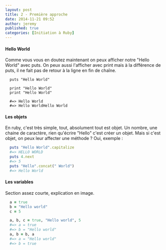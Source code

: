 ```yaml
---
layout: post
title: 2 - Première approche
date: 2014-11-21 09:52
author: jeremy
published: true
categories: [Initiation à Ruby]
---
```

#### **Hello World**
Comme vous vous en doutez maintenant on peux afficher notre "Hello World" avec puts. On peux aussi l'afficher avec print mais à la différence de puts, il ne fait pas de retour à la ligne en fin de chaîne.

```
  puts "Hello World"

  print "Hello World"
  print "Hello World"

  #=> Hello World
  #=> Hello WorldHello World
```
<!--break-->
#### **Les objets**
En ruby, c'est très simple, tout, absolument tout est objet. Un nombre, une chaine de caractère, rien qu'écrire "Hello" c'est créer un objet. Mais si c'est objet, on peux leur affecter une méthode ?
Oui, exemple :
```ruby
  puts "Hello World".capitalize
  #=> HELLO WORLD
  puts 4.next
  #=> 5
  puts "Hello".concat(" World")
  #=> Hello World
```


#### **Les variables**
Section assez courte, explication en image.
```ruby
  a = true
  b = "Hello world"
  c = 5

  a, b, c = true, "Hello world", 5
  #=> a = true
  #=> b = "Hello world"
  a, b = b, a
  #=> a = "Hello world"
  #=> b = true
```
